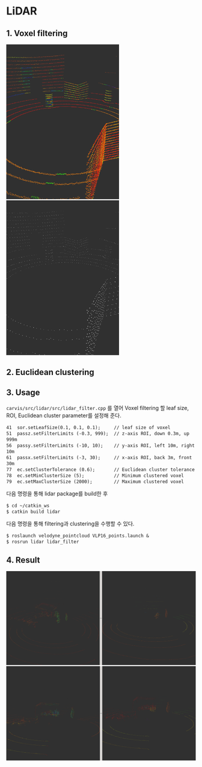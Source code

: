 # LiDAR

## 1. Voxel filtering

<img src="src/lidar1.1.png" width="300"/>
<img src="src/lidar1.2.png" width="300"/>

## 2. Euclidean clustering

## 3. Usage

`carvis/src/lidar/src/lidar_filter.cpp` 를 열어 Voxel filtering 할 leaf size, ROI, Euclidean cluster parameter를 설정해 준다.

```
41  sor.setLeafSize(0.1, 0.1, 0.1);     // leaf size of voxel
51  passz.setFilterLimits (-0.3, 999);  // z-axis ROI, down 0.3m, up 999m
56  passy.setFilterLimits (-10, 10);    // y-axis ROI, left 10m, right 10m
61  passx.setFilterLimits (-3, 30);     // x-axis ROI, back 3m, front 30m
77  ec.setClusterTolerance (0.6);       // Euclidean cluster tolerance
78  ec.setMinClusterSize (5);           // Minimum clustered voxel
79  ec.setMaxClusterSize (2000);        // Maximum clustered voxel
```

다음 명령을 통해 lidar package를 build한 후

```
$ cd ~/catkin_ws
$ catkin build lidar
```

다음 명령을 통해 filtering과 clustering을 수행할 수 있다.

```
$ roslaunch velodyne_pointcloud VLP16_points.launch &
$ rosrun lidar lidar_filter
```

## 4. Result

<img src="src/lidar1.3.png" width="900"/>
<img src="src/lidar1.4.png" width="900"/>
